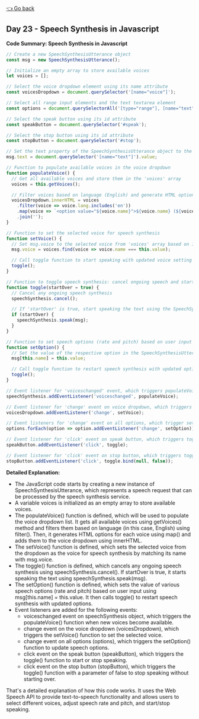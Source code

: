 [👈 Go back](../readme.md)

## Day 23 - Speech Synthesis in Javascript

**Code Summary: Speech Synthesis in Javascript**
```javascript
// Create a new SpeechSynthesisUtterance object
const msg = new SpeechSynthesisUtterance();

// Initialize an empty array to store available voices
let voices = [];

// Select the voice dropdown element using its name attribute
const voicesDropdown = document.querySelector('[name="voice"]');

// Select all range input elements and the text textarea element
const options = document.querySelectorAll('[type="range"], [name="text"]');

// Select the speak button using its id attribute
const speakButton = document.querySelector('#speak');

// Select the stop button using its id attribute
const stopButton = document.querySelector('#stop');

// Set the text property of the SpeechSynthesisUtterance object to the value of the text textarea element
msg.text = document.querySelector('[name="text"]').value;

// Function to populate available voices in the voice dropdown
function populateVoice() {
  // Get all available voices and store them in the 'voices' array
  voices = this.getVoices();

  // Filter voices based on language (English) and generate HTML options for each voice, then add them to the voice dropdown
  voicesDropdown.innerHTML = voices
    .filter(voice => voice.lang.includes('en'))
    .map(voice => `<option value="${voice.name}">${voice.name} (${voice.lang})</option>`)
    .join('');
}

// Function to set the selected voice for speech synthesis
function setVoice() {
  // Set msg.voice to the selected voice from 'voices' array based on its name, obtained from 'this.value'
  msg.voice = voices.find(voice => voice.name === this.value);

  // Call toggle function to start speaking with updated voice setting
  toggle();
}

// Function to toggle speech synthesis: cancel ongoing speech and start over if 'startOver' is true
function toggle(startOver = true) {
  // Cancel any ongoing speech synthesis
  speechSynthesis.cancel();

  // If 'startOver' is true, start speaking the text using the SpeechSynthesisUtterance object
  if (startOver) {
    speechSynthesis.speak(msg);
  }
}

// Function to set speech options (rate and pitch) based on user input
function setOption() {
  // Set the value of the respective option in the SpeechSynthesisUtterance object based on user input
  msg[this.name] = this.value;

  // Call toggle function to restart speech synthesis with updated options
  toggle();
}

// Event listener for 'voiceschanged' event, which triggers populateVoice function when new voices become available
speechSynthesis.addEventListener('voiceschanged', populateVoice);

// Event listener for 'change' event on voice dropdown, which triggers setVoice function to set the selected voice
voicesDropdown.addEventListener('change', setVoice);

// Event listeners for 'change' event on all options, which trigger setOption function to update speech options
options.forEach(option => option.addEventListener('change', setOption));

// Event listener for 'click' event on speak button, which triggers toggle function to start or stop speaking
speakButton.addEventListener('click', toggle);

// Event listener for 'click' event on stop button, which triggers toggle function with a parameter of false to stop speaking without starting over
stopButton.addEventListener('click', toggle.bind(null, false));
```
**Detailed Explanation:**
- The JavaScript code starts by creating a new instance of SpeechSynthesisUtterance, which represents a speech request that can be processed by the speech synthesis service.
- A variable voices is initialized as an empty array to store available voices.
- The populateVoice() function is defined, which will be used to populate the voice dropdown list. It gets all available voices using getVoices() method and filters them based on language (in this case, English) using filter(). Then, it generates HTML options for each voice using map() and adds them to the voice dropdown using innerHTML.
- The setVoice() function is defined, which sets the selected voice from the dropdown as the voice for speech synthesis by matching its name with msg.voice.
- The toggle() function is defined, which cancels any ongoing speech synthesis using speechSynthesis.cancel(). If startOver is true, it starts speaking the text using speechSynthesis.speak(msg).
- The setOption() function is defined, which sets the value of various speech options (rate and pitch) based on user input using msg[this.name] = this.value. It then calls toggle() to restart speech synthesis with updated options.
- Event listeners are added for the following events:
    - voiceschanged event on speechSynthesis object, which triggers the populateVoice() function when new voices become available.
    - change event on the voice dropdown (voicesDropdown), which triggers the setVoice() function to set the selected voice.
    - change event on all options (options), which triggers the setOption() function to update speech options.
    - click event on the speak button (speakButton), which triggers the toggle() function to start or stop speaking.
    - click event on the stop button (stopButton), which triggers the toggle() function with a parameter of false to stop speaking without starting over.

That's a detailed explanation of how this code works. It uses the Web Speech API to provide text-to-speech functionality and allows users to select different voices, adjust speech rate and pitch, and start/stop speaking.
